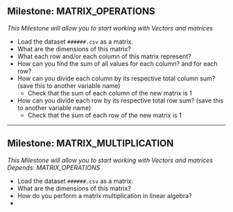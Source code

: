 ## Milestone: MATRIX_OPERATIONS

_This Milestone will allow you to start working with Vectors and matrices_

- Load the dataset `######.csv` as a matrix.
- What are the dimensions of this matrix?
- What each row and/or each column of this matrix represent?
- How can you find the sum of all values for each column? and for each row?
- How can you divide each column by its respective total column sum? (save this to another variable name)
  - Check that the sum of each column of the new matrix is 1
- How can you divide each row by its respective total row sum? (save this to another variable name)
  - Check that the sum of each row of the new matrix is 1

***

## Milestone: MATRIX_MULTIPLICATION

_This Milestone will allow you to start working with Vectors and matrices_
_Depends: MATRIX_OPERATIONS_

- Load the dataset `######.csv` as a matrix.
- What are the dimensions of this matrix?
- How do you perform a matrix multiplication in linear algebra?
-

